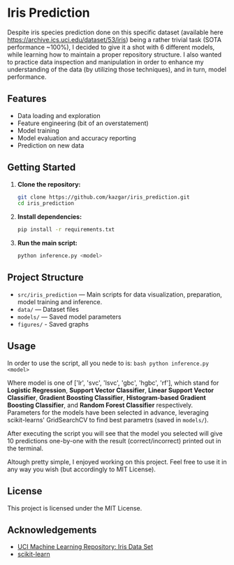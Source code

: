 # Iris Prediction

Despite iris species prediction done on this specific dataset (available here https://archive.ics.uci.edu/dataset/53/iris) being a rather trivial task (SOTA performance ~100%), I decided to give it a shot with 6 different models, while learning how to maintain a proper repository structure. I also wanted to practice data inspection and manipulation in order to enhance my understanding of the data (by utilizing those techniques), and in turn, model performance.

## Features

- Data loading and exploration
- Feature engineering (bit of an overstatement)
- Model training
- Model evaluation and accuracy reporting
- Prediction on new data

## Getting Started

1. **Clone the repository:**
    ```bash
    git clone https://github.com/kazgar/iris_prediction.git
    cd iris_prediction
    ```

2. **Install dependencies:**
    ```bash
    pip install -r requirements.txt
    ```

3. **Run the main script:**
    ```bash
    python inference.py <model>
    ```

## Project Structure

- `src/iris_prediction` — Main scripts for data visualization, preparation, model training and inference.
- `data/` — Dataset files
- `models/` — Saved model parameters
- `figures/` - Saved graphs


## Usage

In order to use the script, all you nede to is:
    ```bash
    python inference.py <model>
    ```

Where model is one of ['lr', 'svc', 'lsvc', 'gbc', 'hgbc', 'rf'], which stand for <b>Logistic Regression</b>, <b>Support Vector Classifier</b>, <b>Linear Support Vector Classifier</b>, <b>Gradient Boosting Classifier</b>, <b>Histogram-based Gradient Boosting Classifier</b>, and <b>Random Forest Classifier</b> respectively. Parameters for the models have been selected in advance, leveraging scikit-learns' GridSearchCV to find best parametrs (saved in `models/`). 

After executing the script you will see that the model you selected will give 10 predictions one-by-one with the result (correct/incorrect) printed out in the terminal.

Altough pretty simple, I enjoyed working on this project. Feel free to use it in any way you wish (but accordingly to MIT License). 

## License

This project is licensed under the MIT License.

## Acknowledgements

- [UCI Machine Learning Repository: Iris Data Set](https://archive.ics.uci.edu/ml/datasets/iris)
- [scikit-learn](https://scikit-learn.org/)